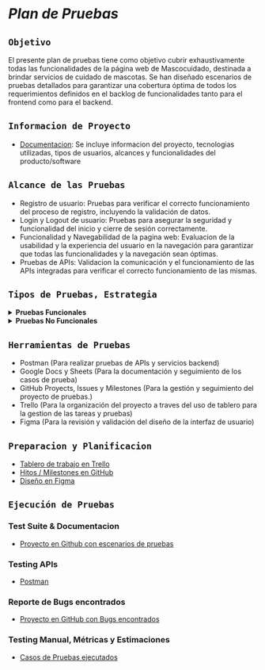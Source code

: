 # ___Plan de Pruebas___

## `Objetivo`

El presente plan de pruebas tiene como objetivo cubrir exhaustivamente todas las funcionalidades de la página web de Mascocuidado, destinada a brindar servicios de cuidado de mascotas. Se han diseñado escenarios de pruebas detallados para garantizar una cobertura óptima de todos los requerimientos definidos en el backlog de funcionalidades tanto para el frontend como para el backend.

## `Informacion de Proyecto`

- [Documentacion](https://github.com/No-Country/c17-11-t-node-react/blob/main/README.md): Se incluye informacion del proyecto, tecnologias utilizadas, tipos de usuarios, alcances y funcionalidades del producto/software

## `Alcance de las Pruebas`

- Registro de usuario: Pruebas para verificar el correcto funcionamiento del proceso de registro, incluyendo la validación de datos.
- Login y Logout de usuario: Pruebas para asegurar la seguridad y funcionalidad del inicio y cierre de sesión correctamente.
- Funcionalidad y Navegabilidad de la pagina web: Evaluacion de la usabilidad y la experiencia del usuario en la navegación para garantizar que todas las funcionalidades y la navegación sean óptimas.
- Pruebas de APIs: Validacion la comunicación y el funcionamiento de las APIs integradas para verificar el correcto funcionamiento de las mismas.

## `Tipos de Pruebas, Estrategia`

<details>

  <summary><b>Pruebas Funcionales</b></summary>

- **Pruebas de Humo:**
   Se realizarán pruebas iniciales para asegurar que las funciones principales del software estén operativas.
- **Pruebas Exploratorias:**
   Se llevará a cabo una evaluación adicional basada en los requerimientos para descubrir posibles problemas y áreas de mejora.

</details>

<details>

  <summary><b>Pruebas No Funcionales</b></summary>

- **Pruebas de Usabilidad:**
   Se evaluará la facilidad de uso y la experiencia del usuario.
- **Pruebas de Seguridad:**
   Se enfocará en la autenticación y autorización para garantizar la protección de datos y la integridad del sistema.

</details>

## `Herramientas de Pruebas`

- Postman (Para realizar pruebas de APIs y servicios backend)
- Google Docs y Sheets (Para la documentación y seguimiento de los casos de prueba)
- GitHub Proyects, Issues y Milestones (Para la gestión y seguimiento del proyecto de pruebas.)
- Trello (Para la organización del proyecto a traves del uso de tablero para la gestion de las tareas y pruebas)
- Figma (Para la revisión y validación del diseño de la interfaz de usuario)

## `Preparacion y Planificacion`

- [Tablero de trabajo en Trello](https://trello.com/b/Nr6Ph0u1/ideas-para-app-cuidado-de-mascotas)
- [Hitos / Milestones en GitHub](https://github.com/No-Country/c17-11-t-node-react/milestone/5)
- [Diseño en Figma](https://www.figma.com/file/CfUZpuaYN2R1MHn7uVKt7j/Cuidado-de-mascotas?type=design&node-id=1-7&mode=design&t=VEQn1FGUGWU6iLcp-0)

## `Ejecución de Pruebas`

### Test Suite & Documentacion

- [Proyecto en Github con escenarios de pruebas](https://github.com/orgs/No-Country/projects/149/views/1)

### Testing APIs

- [Postman](https://www.postman.com/altimetry-physicist-7128707/workspace/public-collections/overview)

### Reporte de Bugs encontrados

- [Proyecto en GitHub con Bugs encontrados](https://github.com/orgs/No-Country/projects/148/views/1)

### Testing Manual, Métricas y Estimaciones

* [Casos de Pruebas ejecutados](https://mascocuidado.atlassian.net/jira/core/projects/CDM/board)
